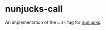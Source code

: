 nunjucks-call
=============

An implementation of the `call` tag for
[nunjucks](http://mozilla.github.io/nunjucks/).
